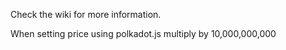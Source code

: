 Check the wiki for more information.

When setting price using polkadot.js multiply by 10,000,000,000